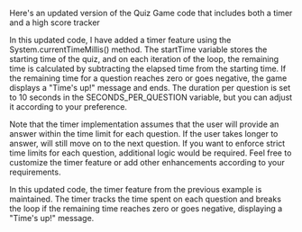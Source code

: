 Here's an updated version of the Quiz Game code that includes both a timer and a
high score tracker

In this updated code, I have added a timer feature using the System.currentTimeMillis()
method. The startTime variable stores the starting time of the quiz, and on each
iteration of the loop, the remaining time is calculated by subtracting the elapsed time
from the starting time. If the remaining time for a question reaches zero or goes
negative, the game displays a "Time's up!" message and ends. The duration per question
is set to 10 seconds in the SECONDS_PER_QUESTION variable, but you can adjust it
according to your preference.

Note that the timer implementation assumes that the user will provide an answer
within the time limit for each question. If the user takes longer to answer,
will still move on to the next question. If you want to enforce strict time limits
for each question, additional logic would be required. Feel free to customize the
timer feature or add other enhancements according to your requirements.


In this updated code, the timer feature from the previous example is maintained.
The timer tracks the time spent on each question and breaks the loop if the remaining
time reaches zero or goes negative, displaying a "Time's up!" message.
